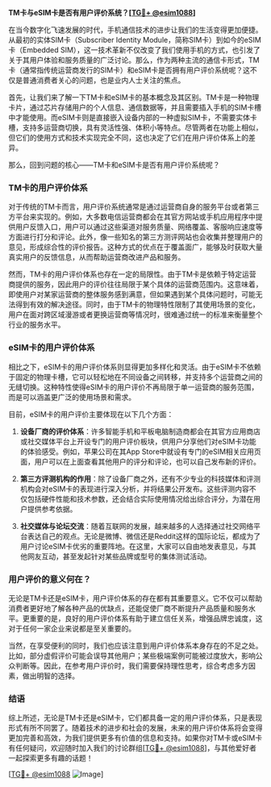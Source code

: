 **TM卡与eSIM卡是否有用户评价系统？[[TG💪+ @esim1088](https://t.me/s/esim1088)]**

在当今数字化飞速发展的时代，手机通信技术的进步让我们的生活变得更加便捷。从最初的实体SIM卡（Subscriber Identity Module，简称SIM卡）到如今的eSIM卡（Embedded SIM），这一技术革新不仅改变了我们使用手机的方式，也引发了关于其用户体验和服务质量的广泛讨论。那么，作为两种主流的通信卡形式，TM卡（通常指传统运营商发行的SIM卡）和eSIM卡是否拥有用户评价系统呢？这不仅是普通消费者关心的问题，也是业内人士关注的焦点。

首先，让我们来了解一下TM卡和eSIM卡的基本概念及其区别。TM卡是一种物理卡片，通过芯片存储用户的个人信息、通信数据等，并且需要插入手机的SIM卡槽中才能使用。而eSIM卡则是直接嵌入设备内部的一种虚拟SIM卡，不需要实体卡槽，支持多运营商切换，具有灵活性强、体积小等特点。尽管两者在功能上相似，但它们的使用方式和技术实现完全不同，这也决定了它们在用户评价体系上的差异。

那么，回到问题的核心——TM卡和eSIM卡是否有用户评价系统呢？

### TM卡的用户评价体系

对于传统的TM卡而言，用户评价系统通常是通过运营商自身的服务平台或者第三方平台来实现的。例如，大多数电信运营商都会在其官方网站或手机应用程序中提供用户反馈入口，用户可以通过这些渠道对服务质量、网络覆盖、客服响应速度等方面进行打分和评论。此外，像一些知名的第三方测评网站也会收集并整理用户的意见，形成综合性的评价报告。这种方式的优点在于覆盖面广，能够及时获取大量真实用户的反馈信息，从而帮助运营商改进产品和服务。

然而，TM卡的用户评价体系也存在一定的局限性。由于TM卡是依赖于特定运营商提供的服务，因此用户的评价往往局限于某个具体的运营商范围内。这意味着，即使用户对某家运营商的整体服务感到满意，但如果遇到某个具体问题时，可能无法得到有效的解决途径。同时，由于TM卡的物理特性限制了其使用场景的变化，用户在面对跨区域漫游或者更换运营商等情况时，很难通过统一的标准来衡量整个行业的服务水平。

### eSIM卡的用户评价体系

相比之下，eSIM卡的用户评价体系则显得更加多样化和灵活。由于eSIM卡不依赖于固定的物理卡槽，它可以轻松地在不同设备之间转移，并支持多个运营商之间的无缝切换。这种特性使得eSIM卡的用户评价不再局限于单一运营商的服务范围，而是可以涵盖更广泛的使用场景和需求。

目前，eSIM卡的用户评价主要体现在以下几个方面：

1. **设备厂商的评价体系**：许多智能手机和平板电脑制造商都会在其官方应用商店或社交媒体平台上开设专门的用户评价板块，供用户分享他们对eSIM卡功能的体验感受。例如，苹果公司在其App Store中就设有专门的eSIM相关应用页面，用户可以在上面查看其他用户的评分和评论，也可以自己发布新的评价。

2. **第三方评测机构的作用**：除了设备厂商之外，还有不少专业的科技媒体和评测机构会对eSIM卡的表现进行深入分析，并将结果公开发布。这些评测内容不仅包括硬件性能和技术参数，还会结合实际使用情况给出综合评分，为潜在用户提供参考依据。

3. **社交媒体与论坛交流**：随着互联网的发展，越来越多的人选择通过社交网络平台表达自己的观点。无论是微博、微信还是Reddit这样的国际论坛，都成为了用户讨论eSIM卡优劣的重要阵地。在这里，大家可以自由地发表意见，与其他网友互动，甚至发起针对某些品牌或型号的集体测试活动。

### 用户评价的意义何在？

无论是TM卡还是eSIM卡，用户评价体系的存在都有其重要意义。它不仅可以帮助消费者更好地了解各种产品的优缺点，还能促使厂商不断提升产品质量和服务水平。更重要的是，良好的用户评价体系有助于建立信任关系，增强品牌忠诚度，这对于任何一家企业来说都是至关重要的。

当然，在享受便利的同时，我们也应该注意到用户评价体系本身存在的不足之处。比如，部分虚假评价可能会误导其他用户；某些极端案例可能被过度放大，影响公众判断等。因此，在参考用户评价时，我们需要保持理性思考，综合考虑多方因素，做出明智的选择。

### 结语

综上所述，无论是TM卡还是eSIM卡，它们都具备一定的用户评价体系，只是表现形式有所不同罢了。随着技术的进步和社会的发展，未来的用户评价体系将会变得更加完善和高效，为我们提供更多有价值的信息和支持。如果你对TM卡或eSIM卡有任何疑问，欢迎随时加入我们的讨论群组[[TG💪+ @esim1088](https://t.me/s/esim1088)]，与其他爱好者一起探索更多有趣的话题！

[[TG💪+ @esim1088](https://t.me/s/esim1088) ![Image](https://i.postimg.cc/4NQfJmqS/Snipaste-2025-05-13-00-14-12.png)]